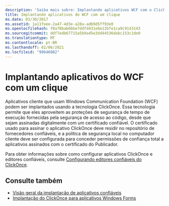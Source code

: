 ```yaml
---
description: 'Saiba mais sobre: Implantando aplicativos WCF com o ClickOnce'
title: Implantando aplicativos do WCF com um clique
ms.date: 03/30/2017
ms.assetid: 1a11feee-2a47-4d3e-a28a-ad69d5ff93e0
ms.openlocfilehash: f0a78bab6bbe7ddfd431e8e12bfe1ca9c9143143
ms.sourcegitcommit: ddf7edb67715a5b9a45e3dd44536dabc153c1de0
ms.translationtype: MT
ms.contentlocale: pt-BR
ms.lasthandoff: 02/06/2021
ms.locfileid: "99646082"
---
```

# <a name="deploying-wcf-applications-with-clickonce"></a>Implantando aplicativos do WCF com um clique

Aplicativos cliente que usam Windows Communication Foundation (WCF) podem ser implantados usando a tecnologia ClickOnce. Essa tecnologia permite que eles aproveitem as proteções de segurança de tempo de execução fornecidas pela segurança de acesso ao código, desde que sejam assinadas digitalmente com um certificado confiável. O certificado usado para assinar o aplicativo ClickOnce deve residir no repositório de fornecedores confiáveis, e a política de segurança local no computador cliente deve ser configurada para conceder permissões de confiança total a aplicativos assinados com o certificado do Publicador.  
  
 Para obter informações sobre como configurar aplicativos ClickOnce e editores confiáveis, consulte [Configurando editores confiáveis do ClickOnce](/previous-versions/dotnet/articles/ms996418(v=msdn.10)).  
  
## <a name="see-also"></a>Consulte também

- [Visão geral da implantação de aplicativos confiáveis](/visualstudio/deployment/trusted-application-deployment-overview)
- [Implantação do ClickOnce para aplicativos Windows Forms](/previous-versions/visualstudio/visual-studio-2008/wh45kb66(v=vs.90))
